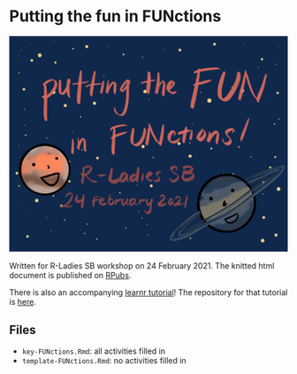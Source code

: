 # Putting the fun in FUNctions

<img src = "figures/title.jpg"
     alt = "banner image for R-Ladies with cartoons of Mars and Saturn"
     class = "center"
/>

Written for R-Ladies SB workshop on 24 February 2021. The knitted html document is published on [RPubs](https://rpubs.com/an-bui/fun-functions).  

There is also an accompanying [learnr tutorial](https://an-bui.shinyapps.io/FUNctions-learnR/)! The repository for that tutorial is [here](https://github.com/an-bui/learnr-functions).    

## Files

- `key-FUNctions.Rmd`: all activities filled in
- `template-FUNctions.Rmd`: no activities filled in

